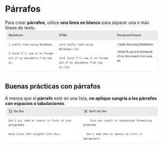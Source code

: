 # **Párrafos**

Para crear **párrafos**, utilice **una línea en blanco** para separar una o más líneas de texto.
![Parrafos](/IMG/parrafos_01.jpg "Párrafos")


## **Buenas prácticas con párrafos**

A menos que el **párrafo** esté en una lista, **no aplique sangría a los párrafos con espacios o tabulaciones**.
![Parrafos](/IMG/parrafos_02.jpg "Buenas prácticas")
